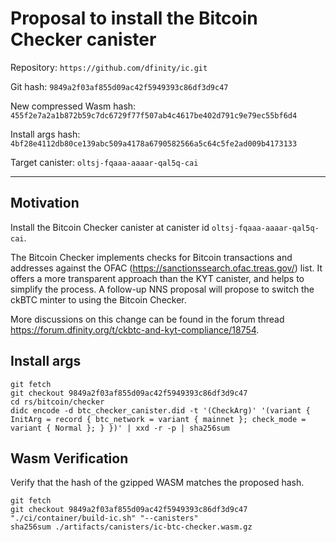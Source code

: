 # Proposal to install the Bitcoin Checker canister

Repository: `https://github.com/dfinity/ic.git`

Git hash: `9849a2f03af855d09ac42f5949393c86df3d9c47`

New compressed Wasm hash: `455f2e7a2a1b872b59c7dc6729f77f507ab4c4617be402d791c9e79ec55bf6d4`

Install args hash: `4bf28e4112db80ce139abc509a4178a6790582566a5c64c5fe2ad009b4173133`

Target canister: `oltsj-fqaaa-aaaar-qal5q-cai`

---

## Motivation

Install the Bitcoin Checker canister at canister id `oltsj-fqaaa-aaaar-qal5q-cai`.

The Bitcoin Checker implements checks for Bitcoin transactions and addresses against the OFAC (https://sanctionssearch.ofac.treas.gov/) list.
It offers a more transparent approach than the KYT canister, and helps to simplify the process.
A follow-up NNS proposal will propose to switch the ckBTC minter to using the Bitcoin Checker.

More discussions on this change can be found in the forum thread https://forum.dfinity.org/t/ckbtc-and-kyt-compliance/18754.

## Install args

```
git fetch
git checkout 9849a2f03af855d09ac42f5949393c86df3d9c47
cd rs/bitcoin/checker
didc encode -d btc_checker_canister.did -t '(CheckArg)' '(variant { InitArg = record { btc_network = variant { mainnet }; check_mode = variant { Normal }; } })' | xxd -r -p | sha256sum
```

## Wasm Verification

Verify that the hash of the gzipped WASM matches the proposed hash.

```
git fetch
git checkout 9849a2f03af855d09ac42f5949393c86df3d9c47
"./ci/container/build-ic.sh" "--canisters"
sha256sum ./artifacts/canisters/ic-btc-checker.wasm.gz
```
